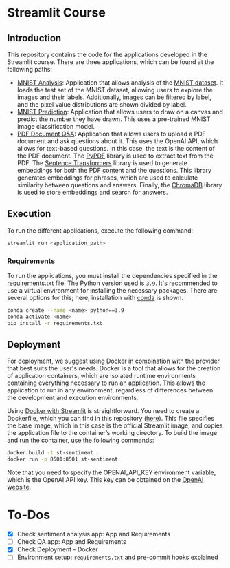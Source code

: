 # Streamlit Course

## Introduction

This repository contains the code for the applications developed in the Streamlit course. There are three applications, which can be found at the following paths:

- [MNIST Analysis](mnist_analisis.py): Application that allows analysis of the [MNIST dataset](https://en.wikipedia.org/wiki/MNIST_database). It loads the test set of the MNIST dataset, allowing users to explore the images and their labels. Additionally, images can be filtered by label, and the pixel value distributions are shown divided by label.
- [MNIST Prediction](mnist_prediccion.py): Application that allows users to draw on a canvas and predict the number they have drawn. This uses a pre-trained MNIST image classification model.
- [PDF Document Q&A](qa.py): Application that allows users to upload a PDF document and ask questions about it. This uses the OpenAI API, which allows for text-based questions. In this case, the text is the content of the PDF document. The [PyPDF](https://pypi.org/project/pypdf/) library is used to extract text from the PDF. The [Sentence Transformers](https://www.sbert.net/) library is used to generate embeddings for both the PDF content and the questions. This library generates embeddings for phrases, which are used to calculate similarity between questions and answers. Finally, the [ChromaDB](https://www.trychroma.com/) library is used to store embeddings and search for answers.

## Execution

To run the different applications, execute the following command:

```bash
streamlit run <application_path>
```

### Requirements

To run the applications, you must install the dependencies specified in the [requirements.txt](requirements.txt) file. The Python version used is `3.9`. It's recommended to use a virtual environment for installing the necessary packages. There are several options for this; here, installation with [conda](https://docs.conda.io/en/latest/) is shown.

```bash
conda create --name <name> python==3.9
conda activate <name>
pip install -r requirements.txt
```


## Deployment

For deployment, we suggest using Docker in combination with the provider that best suits the user's needs. Docker is a tool that allows for the creation of application containers, which are isolated runtime environments containing everything necessary to run an application. This allows the application to run in any environment, regardless of differences between the development and execution environments.

Using [Docker with Streamlit](https://docs.streamlit.io/knowledge-base/tutorials/deploy/docker) is straightforward. You need to create a Dockerfile, which you can find in this repository ([here](Dockerfile)). This file specifies the base image, which in this case is the official Streamlit image, and copies the application file to the container’s working directory. To build the image and run the container, use the following commands:

```bash
docker build -t st-sentiment .
docker run -p 8501:8501 st-sentiment
```

Note that you need to specify the OPENAI_API_KEY environment variable, which is the OpenAI API key. This key can be obtained on the [OpenAI website](https://openai.com/).

# To-Dos

- [x] Check sentiment analysis app: App and Requirements
- [ ] Check QA app: App and Requirements
- [x] Check Deployment - Docker
- [ ] Environment setup: `requirements.txt` and pre-commit hooks explained